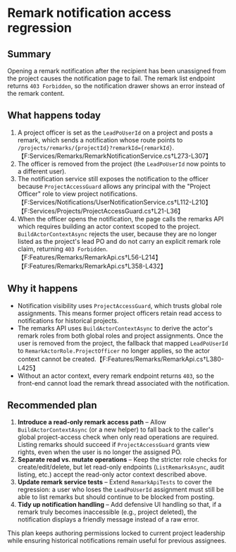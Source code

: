 # Remark notification access regression

## Summary
Opening a remark notification after the recipient has been unassigned from the project causes the notification page to fail. The remark list endpoint returns `403 Forbidden`, so the notification drawer shows an error instead of the remark content.

## What happens today
1. A project officer is set as the `LeadPoUserId` on a project and posts a remark, which sends a notification whose route points to `/projects/remarks/{projectId}?remarkId={remarkId}`.【F:Services/Remarks/RemarkNotificationService.cs†L273-L307】
2. The officer is removed from the project (the `LeadPoUserId` now points to a different user).
3. The notification service still exposes the notification to the officer because `ProjectAccessGuard` allows any principal with the "Project Officer" role to view project notifications.【F:Services/Notifications/UserNotificationService.cs†L112-L210】【F:Services/Projects/ProjectAccessGuard.cs†L21-L36】
4. When the officer opens the notification, the page calls the remarks API which requires building an actor context scoped to the project. `BuildActorContextAsync` rejects the user, because they are no longer listed as the project's lead PO and do not carry an explicit remark role claim, returning `403 Forbidden`.【F:Features/Remarks/RemarkApi.cs†L56-L214】【F:Features/Remarks/RemarkApi.cs†L358-L432】

## Why it happens
* Notification visibility uses `ProjectAccessGuard`, which trusts global role assignments. This means former project officers retain read access to notifications for historical projects.
* The remarks API uses `BuildActorContextAsync` to derive the actor's remark roles from both global roles and project assignments. Once the user is removed from the project, the fallback that mapped `LeadPoUserId` to `RemarkActorRole.ProjectOfficer` no longer applies, so the actor context cannot be created.【F:Features/Remarks/RemarkApi.cs†L380-L425】
* Without an actor context, every remark endpoint returns `403`, so the front-end cannot load the remark thread associated with the notification.

## Recommended plan
1. **Introduce a read-only remark access path** – Allow `BuildActorContextAsync` (or a new helper) to fall back to the caller's global project-access check when only read operations are required. Listing remarks should succeed if `ProjectAccessGuard` grants view rights, even when the user is no longer the assigned PO.
2. **Separate read vs. mutate operations** – Keep the stricter role checks for create/edit/delete, but let read-only endpoints (`ListRemarksAsync`, audit listing, etc.) accept the read-only actor context described above.
3. **Update remark service tests** – Extend `RemarkApiTests` to cover the regression: a user who loses the `LeadPoUserId` assignment must still be able to list remarks but should continue to be blocked from posting.
4. **Tidy up notification handling** – Add defensive UI handling so that, if a remark truly becomes inaccessible (e.g., project deleted), the notification displays a friendly message instead of a raw error.

This plan keeps authoring permissions locked to current project leadership while ensuring historical notifications remain useful for previous assignees.

